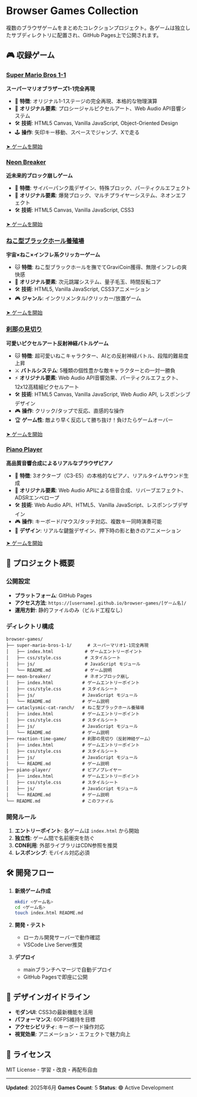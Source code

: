 # Browser Games Collection

複数のブラウザゲームをまとめたコレクションプロジェクト。各ゲームは独立したサブディレクトリに配置され、GitHub Pages上で公開されます。

## 🎮 収録ゲーム

### [Super Mario Bros 1-1](./super-mario-bros-1-1/)
**スーパーマリオブラザーズ1-1完全再現**

- 🍄 **特徴**: オリジナル1-1ステージの完全再現、本格的な物理演算
- 🎯 **オリジナル要素**: プロシージャルピクセルアート、Web Audio API音響システム
- 🛠️ **技術**: HTML5 Canvas, Vanilla JavaScript, Object-Oriented Design
- 🕹️ **操作**: 矢印キー移動、スペースでジャンプ、Xで走る

[➤ ゲームを開始](./super-mario-bros-1-1/)

### [Neon Breaker](./neon-breaker/)
**近未来的ブロック崩しゲーム**

- 🚀 **特徴**: サイバーパンク風デザイン、特殊ブロック、パーティクルエフェクト
- 🎯 **オリジナル要素**: 爆発ブロック、マルチプライヤーシステム、ネオンエフェクト
- 🛠️ **技術**: HTML5 Canvas, Vanilla JavaScript, CSS3

[➤ ゲームを開始](./neon-breaker/)

### [ねこ型ブラックホール養殖場](./cataclysmic-cat-ranch/)
**宇宙×ねこ×インフレ系クリッカーゲーム**

- 🐱 **特徴**: ねこ型ブラックホールを撫でてGraviCoin獲得、無限インフレの爽快感
- 🌌 **オリジナル要素**: 次元跳躍システム、量子毛玉、時間反転コア
- 🛠️ **技術**: HTML5, Vanilla JavaScript, CSS3アニメーション
- 🎮 **ジャンル**: インクリメンタル/クリッカー/放置ゲーム

[➤ ゲームを開始](./cataclysmic-cat-ranch/)

### [刹那の見切り](./reaction-time-game/)
**可愛いピクセルアート反射神経バトルゲーム**

- 🐱 **特徴**: 超可愛いねこキャラクター、AIとの反射神経バトル、段階的難易度上昇
- ⚔️ **バトルシステム**: 5種類の個性豊かな敵キャラクターとの一対一勝負
- ⚡ **オリジナル要素**: Web Audio API音響効果、パーティクルエフェクト、12x12高精細ピクセルアート
- 🛠️ **技術**: HTML5 Canvas, Vanilla JavaScript, Web Audio API, レスポンシブデザイン
- 🎮 **操作**: クリック/タップで反応、直感的な操作
- 🏆 **ゲーム性**: 敵より早く反応して勝ち抜け！負けたらゲームオーバー

[➤ ゲームを開始](./reaction-time-game/)

### [Piano Player](./piano-player/)
**高品質音響合成によるリアルなブラウザピアノ**

- 🎹 **特徴**: 3オクターブ（C3-E5）の本格的なピアノ、リアルタイムサウンド生成
- 🎵 **オリジナル要素**: Web Audio APIによる倍音合成、リバーブエフェクト、ADSRエンベロープ
- 🛠️ **技術**: Web Audio API、HTML5、Vanilla JavaScript、レスポンシブデザイン
- 🎮 **操作**: キーボード/マウス/タッチ対応、複数キー同時演奏可能
- 🎨 **デザイン**: リアルな鍵盤デザイン、押下時の影と動きのアニメーション

[➤ ゲームを開始](./piano-player/)

## 🚀 プロジェクト概要

### 公開設定
- **プラットフォーム**: GitHub Pages
- **アクセス方法**: `https://[username].github.io/browser-games/[ゲーム名]/`
- **運用方針**: 静的ファイルのみ（ビルド工程なし）

### ディレクトリ構成
```
browser-games/
├── super-mario-bros-1-1/      # スーパーマリオ1-1完全再現
│   ├── index.html            # ゲームエントリーポイント
│   ├── css/style.css         # スタイルシート
│   ├── js/                   # JavaScript モジュール
│   └── README.md             # ゲーム説明
├── neon-breaker/             # ネオンブロック崩し
│   ├── index.html           # ゲームエントリーポイント
│   ├── css/style.css        # スタイルシート
│   ├── js/                  # JavaScript モジュール
│   └── README.md            # ゲーム説明
├── cataclysmic-cat-ranch/   # ねこ型ブラックホール養殖場
│   ├── index.html           # ゲームエントリーポイント
│   ├── css/style.css        # スタイルシート
│   ├── js/                  # JavaScript モジュール
│   └── README.md            # ゲーム説明
├── reaction-time-game/      # 刹那の見切り（反射神経ゲーム）
│   ├── index.html           # ゲームエントリーポイント
│   ├── css/style.css        # スタイルシート
│   ├── js/                  # JavaScript モジュール
│   └── README.md            # ゲーム説明
├── piano-player/            # ピアノプレイヤー
│   ├── index.html           # ゲームエントリーポイント
│   ├── css/style.css        # スタイルシート
│   ├── js/                  # JavaScript モジュール
│   └── README.md            # ゲーム説明
└── README.md                # このファイル
```

### 開発ルール
1. **エントリーポイント**: 各ゲームは `index.html` から開始
2. **独立性**: ゲーム間で名前衝突を防ぐ
3. **CDN利用**: 外部ライブラリはCDN参照を推奨
4. **レスポンシブ**: モバイル対応必須

## 🛠️ 開発フロー

1. **新規ゲーム作成**
   ```bash
   mkdir <ゲーム名>
   cd <ゲーム名>
   touch index.html README.md
   ```

2. **開発・テスト**
   - ローカル開発サーバーで動作確認
   - VSCode Live Server推奨

3. **デプロイ**
   - mainブランチへマージで自動デプロイ
   - GitHub Pagesで即座に公開

## 🎨 デザインガイドライン

- **モダンUI**: CSS3の最新機能を活用
- **パフォーマンス**: 60FPS維持を目標
- **アクセシビリティ**: キーボード操作対応
- **視覚効果**: アニメーション・エフェクトで魅力向上

## 📝 ライセンス

MIT License - 学習・改良・再配布自由

---

**Updated**: 2025年6月
**Games Count**: 5
**Status**: 🟢 Active Development
